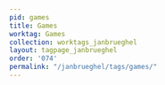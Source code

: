 ```yaml
---
pid: games
title: Games
worktag: Games
collection: worktags_janbrueghel
layout: tagpage_janbrueghel
order: '074'
permalink: "/janbrueghel/tags/games/"
---
```

